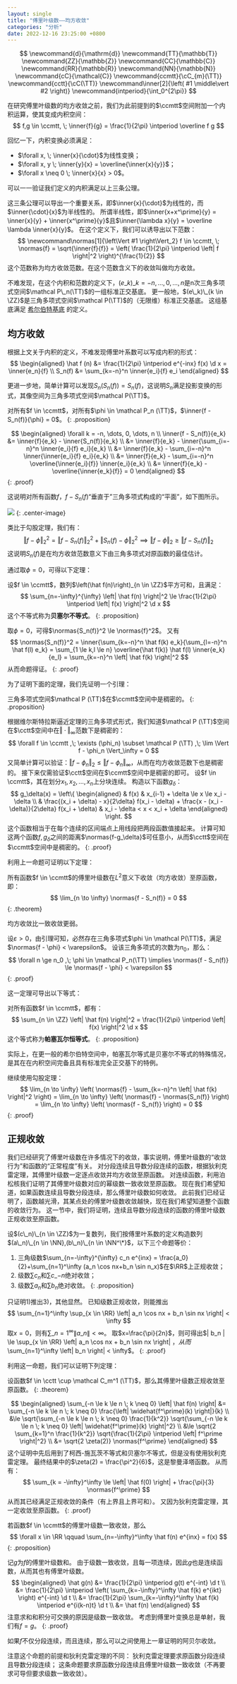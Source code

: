 ```yaml
---
layout: single
title: "傅里叶级数——均方收敛"
categories: "分析"
date: 2022-12-16 23:25:00 +0800
---
```


$$
\newcommand{d}{\mathrm{d}}
\newcommand{TT}{\mathbb{T}}
\newcommand{ZZ}{\mathbb{Z}}
\newcommand{CC}{\mathbb{C}}
\newcommand{RR}{\mathbb{R}}
\newcommand{NN}{\mathbb{N}}
\newcommand{cC}{\mathcal{C}}
\newcommand{ccmtt}{\cC_{m}(\TT)}
\newcommand{cctt}{\cC(\TT)}
\newcommand\inner[2]{\left( #1 \middle\vert #2 \right)}
\newcommand{intperiod}{\int_0^{2\pi}}
$$

在研究傅里叶级数的均方收敛之前，我们为此前提到的$\ccmtt$空间附加一个内积运算，使其变成内积空间：
$$
f,g \in \ccmtt, \; \inner{f}{g} = \frac{1}{2\pi} \intperiod \overline f g
$$

回忆一下，内积变换必须满足：

- $\forall x, \; \inner{x}{\cdot}$为线性变换；
- $\forall x, y \; \inner{y}{x} = \overline{\inner{x}{y}}$；
- $\forall x \neq 0 \; \inner{x}{x} > 0$。

可以一一验证我们定义的内积满足以上三条公理。

这三条公理可以导出一个重要关系，即$\inner{x}{\cdot}$为线性的，而$\inner{\cdot}{x}$为半线性的。
所谓半线性，即$\inner{x+x^\prime}{y} = \inner{x}{y} + \inner{x^\prime}{y}$且$\inner{\lambda x}{y} = \overline \lambda \inner{x}{y}$。
在这个定义下，我们可以诱导出以下范数：
$$
\newcommand\normas[1]{\left\Vert #1 \right\Vert_2}
f \in \ccmtt, \; \normas{f} = \sqrt{\inner{f}{f}} = \left( \frac{1}{2\pi} \intperiod \left| f \right|^2 \right)^{\frac{1}{2}}
$$
这个范数称为均方收敛范数。在这个范数含义下的收敛叫做均方收敛。

不难发现，在这个内积和范数的定义下，$(e\_k)\_{k=-n, \dots, 0, \dots , n}$是n次三角多项式空间$\mathcal P\_n(\TT)$的一组标准正交基底。
更一般地，$(e\_k)\_{k \in \ZZ}$是三角多项式空间$\mathcal P(\TT)$的（无限维）标准正交基底。
这组基底满足 [希尔伯特基底](https://mathworld.wolfram.com/HilbertBasis.html) 的定义。

## 均方收敛

根据上文关于内积的定义，不难发现傅里叶系数可以写成内积的形式：
$$
\begin{aligned}
\hat f (n) &= \frac{1}{2\pi} \intperiod e^{-inx} f(x) \d x = \inner{e_n}{f} \\
S_n(f) &= \sum_{k=-n}^n \inner{e_i}{f} e_i
\end{aligned}
$$

更进一步地，简单计算可以发现$S_n(S_n(f)) = S_n(f)$，这说明$S_n$满足投影变换的形式，其像空间为三角多项式空间$\mathcal P(\TT)$。

对所有$f \in \ccmtt$，对所有$\phi \in \mathcal P_n (\TT)$，$\inner{f - S_n(f)}{\phi} = 0$。
{: .proposition}

$$
\begin{aligned}
\forall k = -n, \dots, 0, \dots, n \\
\inner{f - S_n(f)}{e_k} &= \inner{f}{e_k} - \inner{S_n(f)}{e_k} \\
&= \inner{f}{e_k} - \inner{\sum_{i=-n}^n \inner{e_i}{f} e_i}{e_k} \\
&= \inner{f}{e_k} - \sum_{i=-n}^n \inner{\inner{e_i}{f} e_i}{e_k} \\
&= \inner{f}{e_k} - \sum_{i=-n}^n \overline{\inner{e_i}{f}} \inner{e_i}{e_k} \\
&= \inner{f}{e_k} - \overline{\inner{e_k}{f}} = 0
\end{aligned}
$$
{: .proof}

这说明对所有函数$f$，$f-S_n(f)$“垂直于”三角多项式构成的“平面”，如下图所示。

![](/assets/perpendicular.svg)
{: .center-image}

类比于勾股定理，我们有：
$$
\left\Vert f - \phi \right\Vert_2^2 = \left\Vert f - S_n(f) \right\Vert_2^2 + \left\Vert S_n(f) - \phi \right\Vert_2^2
\implies
\left\Vert f - \phi \right\Vert_2 \ge \left\Vert f - S_n(f) \right\Vert_2
$$
这说明$S_n(f)$是在均方收敛范数意义下由三角多项式对原函数的最佳估计。

通过取$\phi = 0$，可得以下定理：

设$f \in \ccmtt$，数列$\left(\hat f(n)\right)_{n \in \ZZ}$平方可和，且满足：
$$
\sum_{n=-\infty}^{\infty} \left| \hat f(n) \right|^2 \le \frac{1}{2\pi} \intperiod \left| f(x) \right|^2 \d x
$$
这个不等式称为**贝塞尔不等式**。
{: .proposition}

取$\phi = 0$，可得$\normas{S_n(f)}^2 \le \normas{f}^2$。
又有
$$
\normas{S_n(f)}^2 = 
\inner{\sum_{k=-n}^n \hat f(k) e_k}{\sum_{l=-n}^n \hat f(l) e_k} = 
\sum_{1 \le k,l \le n} \overline{\hat f(k)} \hat f(l) \inner{e_k}{e_l} =
\sum_{k=-n}^n \left| \hat f(k) \right|^2
$$
从而命题得证。
{: .proof}

为了证明下面的定理，我们先证明一个引理：

三角多项式空间$\mathcal P (\TT)$在$\ccmtt$空间中是稠密的。
{: .proposition}

根据维尔斯特拉斯逼近定理的三角多项式形式，我们知道$\mathcal P (\TT)$空间在$\cctt$空间中在$\Vert \cdot \Vert_\infty$范数下是稠密的：
$$
\forall f \in \ccmtt ,\; \exists (\phi_n) \subset \mathcal P (\TT) ,\; \lim \Vert f - \phi_n \Vert_\infty = 0
$$
又简单计算可以验证：$\Vert f-\phi_n \Vert_2 \le \Vert f-\phi_n \Vert_\infty$，从而在均方收敛范数下也是稠密的。
接下来仅需验证$\cctt$空间在$\ccmtt$空间中是稠密的即可。
设$f \in \ccmtt$，其在划分$x_1, x_2, \dots, x_n$上分块连续。
构造以下函数$g_\delta$：
$$
g_\delta(x) =
\left\{
\begin{aligned}
& f(x) & x_{i-1} + \delta \le x \le x_i - \delta \\
& \frac{(x_i + \delta) - x}{2\delta} f(x_i - \delta) + \frac{x - (x_i - \delta)}{2\delta} f(x_i + \delta) 
& x_i - \delta < x < x_i + \delta
\end{aligned}
\right.
$$
这个函数相当于在每个连续的区间端点上用线段把两段函数值接起来。
计算可知这两个函数$f,g_\delta$之间的距离$\normas{f-g_\delta}$可任意小，从而$\cctt$空间在$\ccmtt$空间中是稠密的。
{: .proof}

利用上一命题可证明以下定理：

所有函数$f \in \ccmtt$的傅里叶级数在$L^2$意义下收敛（均方收敛）至原函数，即：
$$
\lim_{n \to \infty} \normas{f - S_n(f)} = 0
$$
{: .theorem}

均方收敛比一致收敛更弱。

设$\varepsilon > 0$，由引理可知，必然存在三角多项式$\phi \in \mathcal P(\TT)$，满足$\normas{f - \phi} < \varepsilon$。
设该三角多项式的次数为$n_0$，那么：
$$
\forall n \ge n_0 ,\; \phi \in \mathcal P_n(\TT)
\implies
\normas{f - S_n(f)} \le \normas{f - \phi} < \varepsilon
$$
{: .proof}

这一定理可导出以下等式：

对所有函数$f \in \ccmtt$，都有：
$$
\sum_{n \in \ZZ} \left| \hat f(n) \right|^2 = \frac{1}{2\pi} \intperiod \left| f(x) \right|^2 \d x
$$
这个等式称为**帕塞瓦尔恒等式**。
{: .proposition}

实际上，在更一般的希尔伯特空间中，帕塞瓦尔等式是贝塞尔不等式的特殊情况，是其在在内积空间完备且具有标准完全正交基下的特例。

继续使用勾股定理：
$$
\lim_{n \to \infty} \left( \normas{f} - \sum_{k=-n}^n \left| \hat f(k) \right|^2 \right) =
\lim_{n \to \infty} \left( \normas{f} - \normas{S_n(f)} \right) =
\lim_{n \to \infty} \left( \normas{f - S_n(f)} \right) = 0
$$
{: .proof}

## 正规收敛

我们已经研究了傅里叶级数在许多情况下的收敛，事实说明，傅里叶级数的“收敛行为”和函数的“正常程度”有关。
对分段连续且导数分段连续的函数，根据狄利克雷定理，其傅里叶级数一定逐点收敛并均方收敛至原函数。
对连续函数，利用泊松核我们证明了其傅里叶级数对应的幂级数一致收敛至原函数。
现在我们希望知道，如果函数连续且导数分段连续，那么傅里叶级数如何收敛。
此前我们已经证明了，函数越光滑，其某点处的傅里叶级数收敛越快，现在我们希望知道整个函数的收敛行为。
这一节中，我们将证明，连续且导数分段连续的函数的傅里叶级数正规收敛至原函数。

设$(c\_n)\_{n \in \ZZ}$为一复数列，我们按傅里叶系数的定义构造数列$(a\_n)\_{n \in \NN},(b\_n)\_{n \in \NN^\*}$，以下三个命题等价：
1) 三角级数$\sum_{n=-\infty}^{\infty} c_n e^{inx} = \frac{a_0}{2}+\sum_{n=1}^\infty (a_n \cos nx+b_n \sin n_x)$在$\RR$上正规收敛；
2) 级数$\sum c_n$和$\sum c\_{-n}$绝对收敛；
3) 级数$\sum a_n$和$\sum b_n$绝对收敛。
{: .proposition}

只证明1)推出3)，其他显然。
已知级数正规收敛，则能推出
$$
\sum_{n=1}^\infty \sup_{x \in \RR} \left| a_n \cos nx + b_n \sin nx \right| < \infty
$$
取$x=0$，则有$\sum\_{n=1}^\infty \left\| a\_n \right\| < \infty$。
取$x=\frac{\pi}{2n}$，则可得出$\| b\_n \| \le \sup\_{x \in \RR} \left\| a\_n \cos nx + b\_n \sin nx \right\| $，从而$\sum\_{n=1}^\infty \left\| b\_n \right\| < \infty$。
{: .proof}

利用这一命题，我们可以证明下列定理：

设函数$f \in \cctt \cup \mathcal C_m^1 (\TT)$，那么其傅里叶级数正规收敛至原函数。
{: .theorem}

$$
\begin{aligned}
\sum_{-n \le k \le n \; k \neq 0} \left| \hat f(n) \right| 
&= \sum_{-n \le k \le n \; k \neq 0} \frac{\left| \widehat{f^\prime}(k) \right|}{k}  \\
&\le \sqrt{\sum_{-n \le k \le n \; k \neq 0} \frac{1}{k^2}} \sqrt{\sum_{-n \le k \le n \; k \neq 0} \left| \widehat{f^\prime}(k) \right|^2} \\
&\le \sqrt{2 \sum_{k=1}^n \frac{1}{k^2}} \sqrt{\frac{1}{2\pi} \intperiod \left| f^\prime \right|^2} \\
&= \sqrt{2 \zeta(2)} \normas{f^\prime}
\end{aligned}
$$
这个证明中先后用到了柯西-施瓦茨不等式和贝塞尔不等式，但是没有使用狄利克雷定理。
最终结果中的$\zeta(2) = \frac{\pi^2}{6}$，这是黎曼泽塔函数。
从而有：
$$
\sum_{k = -\infty}^\infty \le \left| \hat f(0) \right| + \frac{\pi}{3} \normas{f^\prime}
$$
从而其已经满足正规收敛的条件（有上界且上界可和）。
又因为狄利克雷定理，其一定收敛至原函数。
{: .proof}

若函数$f \in \ccmtt$的傅里叶级数一致收敛，那么
$$
\forall x \in \RR \qquad \sum_{n=-\infty}^\infty \hat f(n) e^{inx} = f(x)
$$
{: .proposition}

记$g$为$f$的傅里叶级数和。
由于级数一致收敛，且每一项连续，因此$g$也是连续函数，从而其也有傅里叶级数。
$$
\begin{aligned}
\hat g(n) 
&= \frac{1}{2\pi} \intperiod g(t) e^{-int} \d t \\
&= \frac{1}{2\pi} \intperiod \left( \sum_{k=-\infty}^\infty \hat f(k) e^{ikt} \right) e^{-int} \d t \\
&= \frac{1}{2\pi} \sum_{k=-\infty}^\infty \hat f(k) \intperiod e^{i(k-n)t} \d t \\
&= \hat f(n)
\end{aligned}
$$
注意求和和积分可交换的原因是级数一致收敛。
考虑到傅里叶变换总是单射，我们有$f = g$。
{: .proof}

如果$f$不仅分段连续，而且连续，那么可以之间使用上一章证明的阿贝尔收敛。

注意这个命题的前提和狄利克雷定理的不同：
狄利克雷定理要求原函数分段连续且导数分段连续；
这条命题要求原函数分段连续且傅里叶级数一致收敛（不再要求可导但要求级数一致收敛）。
